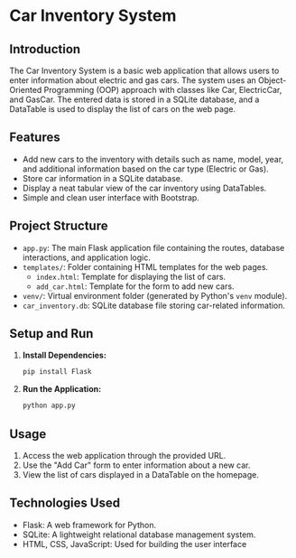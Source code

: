 # Car Inventory System

## Introduction

The Car Inventory System is a basic web application that allows users to enter information about electric and gas cars. The system uses an Object-Oriented Programming (OOP) approach with classes like Car, ElectricCar, and GasCar. The entered data is stored in a SQLite database, and a DataTable is used to display the list of cars on the web page.

## Features

- Add new cars to the inventory with details such as name, model, year, and additional information based on the car type (Electric or Gas).
- Store car information in a SQLite database.
- Display a neat tabular view of the car inventory using DataTables.
- Simple and clean user interface with Bootstrap.

## Project Structure

- `app.py`: The main Flask application file containing the routes, database interactions, and application logic.
- `templates/`: Folder containing HTML templates for the web pages.
  - `index.html`: Template for displaying the list of cars.
  - `add_car.html`: Template for the form to add new cars.
- `venv/`: Virtual environment folder (generated by Python's `venv` module).
- `car_inventory.db`: SQLite database file storing car-related information.

## Setup and Run

1. **Install Dependencies:**
    ```bash
    pip install Flask
    ```

2. **Run the Application:**
    ```bash
    python app.py
    ```

## Usage

1. Access the web application through the provided URL.
2. Use the "Add Car" form to enter information about a new car.
3. View the list of cars displayed in a DataTable on the homepage.

## Technologies Used

- Flask: A web framework for Python.
- SQLite: A lightweight relational database management system.
- HTML, CSS, JavaScript: Used for building the user interface
